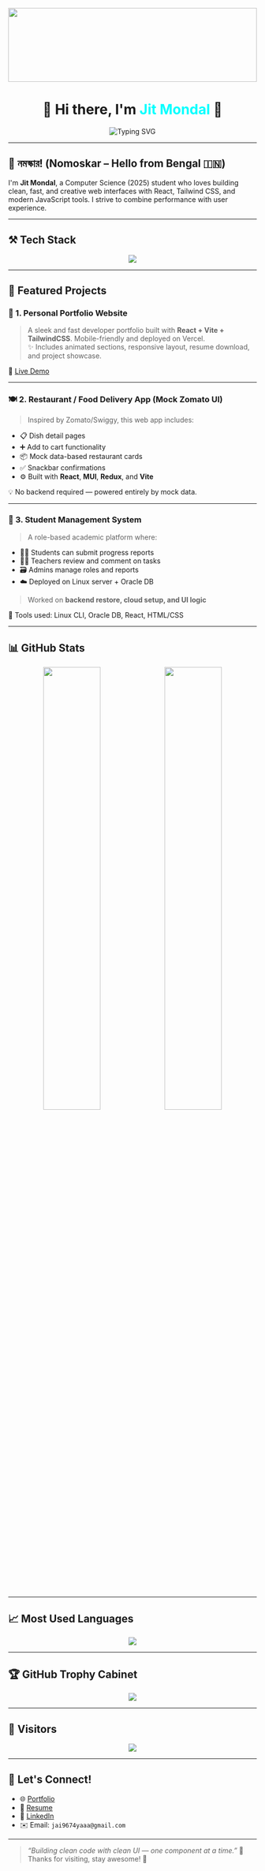 <!-- ✨ Starry animated background (optional visual) -->
<p align="center">
  <img src="https://i.giphy.com/media/l0HlSNOxJB956qwfK/giphy.webp" width="100%" height="150px"/>
</p>

<h1 align="center">🌟 Hi there, I'm <span style="color:#00FFFF;">Jit Mondal</span> 👋</h1>

<p align="center">
  <img src="https://readme-typing-svg.demolab.com?font=Fira+Code&size=22&duration=3000&pause=1000&center=true&vCenter=true&width=435&lines=Frontend+Developer;React+%2F+Vite+%2F+Tailwind+CSS+Lover;UI%2FUX+Enthusiast;Scalable+and+Clean+Code+Believer;Open+to+Collaborations!" alt="Typing SVG" />
</p>

---

## 🙏 নমস্কার! (Nomoskar – Hello from Bengal 🇮🇳)

I'm **Jit Mondal**, a Computer Science (2025) student who loves building clean, fast, and creative web interfaces with React, Tailwind CSS, and modern JavaScript tools. I strive to combine performance with user experience.

---

## ⚒️ Tech Stack

<p align="center">
  <img src="https://skillicons.dev/icons?i=html,css,js,ts,react,vite,tailwind,mui,nodejs,redux,github,vercel,netlify,figma" />
</p>

---

## 🚀 Featured Projects

### 📌 1. Personal Portfolio Website

> A sleek and fast developer portfolio built with **React + Vite + TailwindCSS**. Mobile-friendly and deployed on Vercel.  
> ✨ Includes animated sections, responsive layout, resume download, and project showcase.

🔗 [Live Demo](https://my-portfolio-7z99.vercel.app/)

---

### 🍽️ 2. Restaurant / Food Delivery App (Mock Zomato UI)

> Inspired by Zomato/Swiggy, this web app includes:
- 📋 Dish detail pages
- ➕ Add to cart functionality
- 📦 Mock data-based restaurant cards
- ✅ Snackbar confirmations
- ⚙️ Built with **React**, **MUI**, **Redux**, and **Vite**

💡 No backend required — powered entirely by mock data.

---

### 🧮 3. Student Management System

> A role-based academic platform where:
- 👨‍🎓 Students can submit progress reports
- 👨‍🏫 Teachers review and comment on tasks
- 🗃️ Admins manage roles and reports
- ☁️ Deployed on Linux server + Oracle DB  
> Worked on **backend restore, cloud setup, and UI logic**

🔧 Tools used: Linux CLI, Oracle DB, React, HTML/CSS

---

## 📊 GitHub Stats

<p align="center">
  <img src="https://github-readme-stats.vercel.app/api?username=Logan-Wolverine2309&show_icons=true&theme=tokyonight&hide_border=true" width="48%"/>
  <img src="https://github-readme-streak-stats.herokuapp.com?user=Logan-Wolverine2309&theme=tokyonight&hide_border=true" width="48%"/>
</p>

---

## 📈 Most Used Languages

<p align="center">
  <img src="https://github-readme-stats.vercel.app/api/top-langs/?username=Logan-Wolverine2309&layout=compact&theme=tokyonight&hide_border=true" />
</p>

---

## 🏆 GitHub Trophy Cabinet

<p align="center">
  <img src="https://github-profile-trophy.vercel.app/?username=Logan-Wolverine2309&theme=tokyonight&no-frame=true&margin-w=10" />
</p>

---

## 👀 Visitors

<p align="center">
  <img src="https://komarev.com/ghpvc/?username=Logan-Wolverine2309&label=Profile+Views&color=brightgreen&style=flat" />
</p>

---

## 🤝 Let's Connect!

- 🌐 [Portfolio](https://my-portfolio-7z99.vercel.app/)
- 🧾 [Resume]() <!-- Replace with actual resume link -->
- 💼 [LinkedIn](https://www.linkedin.com/in/jit-mondal-b8a062373/)
- ✉️ Email: `jai9674yaaa@gmail.com`

---

> _“Building clean code with clean UI — one component at a time.”_ 🧠  
> Thanks for visiting, stay awesome! 💙
